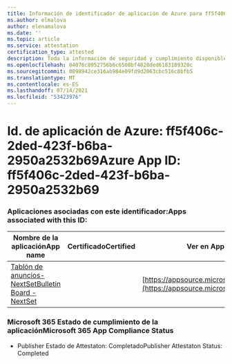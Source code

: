 ```yaml
---
title: Información de identificador de aplicación de Azure para ff5f406c-2ded-423f-b6ba-2950a2532b69
ms.author: elmalova
author: elenamalova
ms.date: ''
ms.topic: article
ms.service: attestation
certification_type: attested
description: Toda la información de seguridad y cumplimiento disponible para ff5f406c-2ded-423f-b6ba-2950a2532b69.
ms.openlocfilehash: 04076c8952756b6c6508bf4828ded6183189320c
ms.sourcegitcommit: 0098942ce316ab984e09fd9d2063cbc516c8bfb5
ms.translationtype: MT
ms.contentlocale: es-ES
ms.lasthandoff: 07/14/2021
ms.locfileid: "53423976"
---
```

# <a name="azure-app-id-ff5f406c-2ded-423f-b6ba-2950a2532b69"></a><span data-ttu-id="95607-103">Id. de aplicación de Azure: ff5f406c-2ded-423f-b6ba-2950a2532b69</span><span class="sxs-lookup"><span data-stu-id="95607-103">Azure App ID: ff5f406c-2ded-423f-b6ba-2950a2532b69</span></span>


### <a name="apps-associated-with-this-id"></a><span data-ttu-id="95607-104">Aplicaciones asociadas con este identificador:</span><span class="sxs-lookup"><span data-stu-id="95607-104">Apps associated with this ID:</span></span>
| <span data-ttu-id="95607-105">**Nombre de la aplicación**</span><span class="sxs-lookup"><span data-stu-id="95607-105">**App name**</span></span> | <span data-ttu-id="95607-106">**Certificado**</span><span class="sxs-lookup"><span data-stu-id="95607-106">**Certified**</span></span> | <span data-ttu-id="95607-107">**Ver en AppSource**</span><span class="sxs-lookup"><span data-stu-id="95607-107">**View in AppSource**</span></span> |
|-|-|-|
| [<span data-ttu-id="95607-108">Tablón de anuncios- NextSet</span><span class="sxs-lookup"><span data-stu-id="95607-108">Bulletin Board - NextSet</span></span>](https://docs.microsoft.com/en-us/microsoft-365-app-certification/forward/WA200002122) |  | [https://appsource.microsoft.com/product/office/WA200002122](https://appsource.microsoft.com/product/office/WA200002122) |

### <a name="microsoft-365-app-compliance-status"></a><span data-ttu-id="95607-109">Microsoft 365 Estado de cumplimiento de la aplicación</span><span class="sxs-lookup"><span data-stu-id="95607-109">Microsoft 365 App Compliance Status</span></span>
- <span data-ttu-id="95607-110">Publisher Estado de Attestaton: Completado</span><span class="sxs-lookup"><span data-stu-id="95607-110">Publisher Attestaton Status: Completed</span></span>
